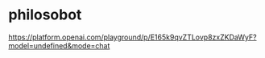# philosobot

https://platform.openai.com/playground/p/E165k9qvZTLovp8zxZKDaWyF?model=undefined&mode=chat
